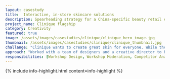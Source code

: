 ```yaml
---
layout: casestudy
title:  Interactive, in-store skincare solutions
description: Spearheading strategy for a China-specific beauty retail experience
project_name: Clinique flagship
category: Creativity
featured: true
image: /assets/images/casestudies/clinique/clinique_hero_image.jpg
thumbnail: /assets/images/casestudies/clinique/clinique_thumbnail.jpg
challange: "Clinique wants to create great skin for everyone. While the brand is well-known in the US, **brand awareness in China is low. The team’s ambition was to relaunch the brand in China with a flagship location.** It should interpret the brand and experience for the Chinese consumer."  
approach: "Worked with a team of designers and a creative director to bring this to life. Defining and clarifying the **user needs, cultural expectations, competitor landscape, design sensibility and USPs of the brand was key** to build out the retail concept, touchpoints and services."
responsibilities: [Workshop Design, Workshop Moderation, Competitor Analysis, Brand Strategy, Experience Strategy, Customer Personas, Customer Journey Mapping, Touchpoint Guidelines, Communication Hierarchy, Service Design]
---
```


{% include info-highlight.html content=info-highlight %}
